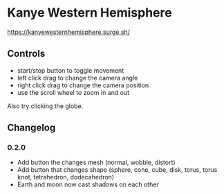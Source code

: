 # Kanye Western Hemisphere

https://kanyewesternhemisphere.surge.sh/

## Controls

- start/stop button to toggle movement
- left click drag to change the camera angle
- right click drag to change the camera position
- use the scroll wheel to zoom in and out

Also try clicking the globe.

## Changelog

### 0.2.0

- Add button the changes mesh (normal, wobble, distort)
- Add button that changes shape (sphere, cone, cube, disk, torus, torus knot, tetrahedron, dodecahedron)
- Earth and moon now cast shadows on each other
